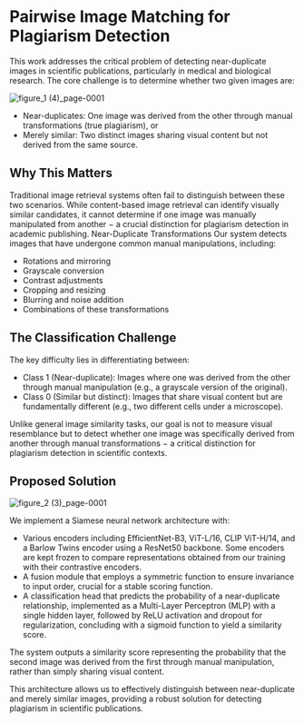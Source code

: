 # Pairwise Image Matching for Plagiarism Detection
This work addresses the critical problem of detecting near-duplicate images in scientific publications, particularly in medical and biological research. The core challenge is to determine whether two given images are:

![figure_1 (4)_page-0001](https://github.com/user-attachments/assets/ce5a7d89-54b0-4eb0-82b3-42000f77de57)


- Near-duplicates: One image was derived from the other through manual transformations (true plagiarism), or
- Merely similar: Two distinct images sharing visual content but not derived from the same source.

## Why This Matters
Traditional image retrieval systems often fail to distinguish between these two scenarios. While content-based image retrieval can identify visually similar candidates, it cannot determine if one image was manually manipulated from another $-$ a crucial distinction for plagiarism detection in academic publishing.
Near-Duplicate Transformations
Our system detects images that have undergone common manual manipulations, including:

- Rotations and mirroring
- Grayscale conversion
- Contrast adjustments
- Cropping and resizing
- Blurring and noise addition
- Combinations of these transformations

## The Classification Challenge
The key difficulty lies in differentiating between:

- Class 1 (Near-duplicate): Images where one was derived from the other through manual manipulation (e.g., a grayscale version of the original).
- Class 0 (Similar but distinct): Images that share visual content but are fundamentally different (e.g., two different cells under a microscope).

Unlike general image similarity tasks, our goal is not to measure visual resemblance but to detect whether one image was specifically derived from another through manual transformations $-$ a critical distinction for plagiarism detection in scientific contexts.

## Proposed Solution

![figure_2 (3)_page-0001](https://github.com/user-attachments/assets/b044d67c-0011-4805-b5ed-a0c08cd917cd)

We implement a Siamese neural network architecture with:

- Various encoders including EfficientNet-B3, ViT-L/16, CLIP ViT-H/14, and a Barlow Twins encoder using a ResNet50 backbone. Some encoders are kept frozen to compare representations obtained from our training with their contrastive encoders.
- A fusion module that employs a symmetric function to ensure invariance to input order, crucial for a stable scoring function.
- A classification head that predicts the probability of a near-duplicate relationship, implemented as a Multi-Layer Perceptron (MLP) with a single hidden layer, followed by ReLU activation and dropout for regularization, concluding with a sigmoid function to yield a similarity score.

The system outputs a similarity score representing the probability that the second image was derived from the first through manual manipulation, rather than simply sharing visual content.

This architecture allows us to effectively distinguish between near-duplicate and merely similar images, providing a robust solution for detecting plagiarism in scientific publications.
